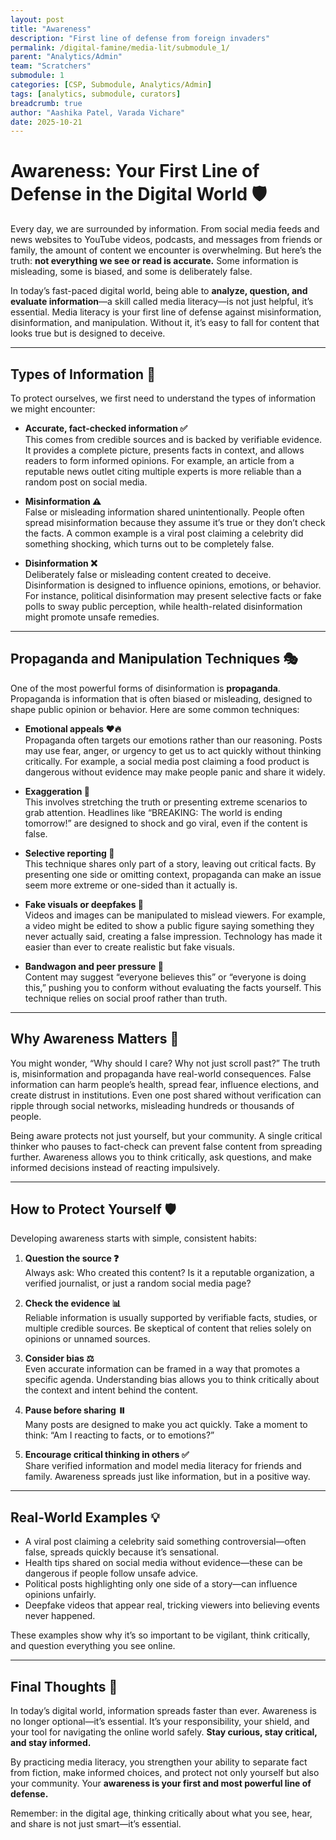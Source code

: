 ```yaml
---
layout: post
title: "Awareness"
description: "First line of defense from foreign invaders"
permalink: /digital-famine/media-lit/submodule_1/
parent: "Analytics/Admin"
team: "Scratchers"
submodule: 1
categories: [CSP, Submodule, Analytics/Admin]
tags: [analytics, submodule, curators]
breadcrumb: true
author: "Aashika Patel, Varada Vichare"
date: 2025-10-21
---
```


# Awareness: Your First Line of Defense in the Digital World 🛡️

Every day, we are surrounded by information. From social media feeds and news websites to YouTube videos, podcasts, and messages from friends or family, the amount of content we encounter is overwhelming. But here’s the truth: **not everything we see or read is accurate.** Some information is misleading, some is biased, and some is deliberately false.  

In today’s fast-paced digital world, being able to **analyze, question, and evaluate information**—a skill called media literacy—is not just helpful, it’s essential. Media literacy is your first line of defense against misinformation, disinformation, and manipulation. Without it, it’s easy to fall for content that looks true but is designed to deceive.  

---

## Types of Information 📰

To protect ourselves, we first need to understand the types of information we might encounter:

- **Accurate, fact-checked information ✅**  
  This comes from credible sources and is backed by verifiable evidence. It provides a complete picture, presents facts in context, and allows readers to form informed opinions. For example, an article from a reputable news outlet citing multiple experts is more reliable than a random post on social media.  

- **Misinformation ⚠️**  
  False or misleading information shared unintentionally. People often spread misinformation because they assume it’s true or they don’t check the facts. A common example is a viral post claiming a celebrity did something shocking, which turns out to be completely false.  

- **Disinformation ❌**  
  Deliberately false or misleading content created to deceive. Disinformation is designed to influence opinions, emotions, or behavior. For instance, political disinformation may present selective facts or fake polls to sway public perception, while health-related disinformation might promote unsafe remedies.  

---

## Propaganda and Manipulation Techniques 🎭

One of the most powerful forms of disinformation is **propaganda**. Propaganda is information that is often biased or misleading, designed to shape public opinion or behavior. Here are some common techniques:

- **Emotional appeals ❤️🔥**  
  Propaganda often targets our emotions rather than our reasoning. Posts may use fear, anger, or urgency to get us to act quickly without thinking critically. For example, a social media post claiming a food product is dangerous without evidence may make people panic and share it widely.  

- **Exaggeration 📢**  
  This involves stretching the truth or presenting extreme scenarios to grab attention. Headlines like “BREAKING: The world is ending tomorrow!” are designed to shock and go viral, even if the content is false.  

- **Selective reporting 🎯**  
  This technique shares only part of a story, leaving out critical facts. By presenting one side or omitting context, propaganda can make an issue seem more extreme or one-sided than it actually is.  

- **Fake visuals or deepfakes 🎥**  
  Videos and images can be manipulated to mislead viewers. For example, a video might be edited to show a public figure saying something they never actually said, creating a false impression. Technology has made it easier than ever to create realistic but fake visuals.  

- **Bandwagon and peer pressure 👫**  
  Content may suggest “everyone believes this” or “everyone is doing this,” pushing you to conform without evaluating the facts yourself. This technique relies on social proof rather than truth.  

---

## Why Awareness Matters 🤔

You might wonder, “Why should I care? Why not just scroll past?” The truth is, misinformation and propaganda have real-world consequences. False information can harm people’s health, spread fear, influence elections, and create distrust in institutions. Even one post shared without verification can ripple through social networks, misleading hundreds or thousands of people.  

Being aware protects not just yourself, but your community. A single critical thinker who pauses to fact-check can prevent false content from spreading further. Awareness allows you to think critically, ask questions, and make informed decisions instead of reacting impulsively.  

---

## How to Protect Yourself 🛡️

Developing awareness starts with simple, consistent habits:

1. **Question the source ❓**  
   Always ask: Who created this content? Is it a reputable organization, a verified journalist, or just a random social media page?  

2. **Check the evidence 📊**  
   Reliable information is usually supported by verifiable facts, studies, or multiple credible sources. Be skeptical of content that relies solely on opinions or unnamed sources.  

3. **Consider bias ⚖️**  
   Even accurate information can be framed in a way that promotes a specific agenda. Understanding bias allows you to think critically about the context and intent behind the content.  

4. **Pause before sharing ⏸️**  
   Many posts are designed to make you act quickly. Take a moment to think: “Am I reacting to facts, or to emotions?”  

5. **Encourage critical thinking in others ✅**  
   Share verified information and model media literacy for friends and family. Awareness spreads just like information, but in a positive way.  

---

## Real-World Examples 💡

- A viral post claiming a celebrity said something controversial—often false, spreads quickly because it’s sensational.  
- Health tips shared on social media without evidence—these can be dangerous if people follow unsafe advice.  
- Political posts highlighting only one side of a story—can influence opinions unfairly.  
- Deepfake videos that appear real, tricking viewers into believing events never happened.  

These examples show why it’s so important to be vigilant, think critically, and question everything you see online.  

---

## Final Thoughts 🌟

In today’s digital world, information spreads faster than ever. Awareness is no longer optional—it’s essential. It’s your responsibility, your shield, and your tool for navigating the online world safely. **Stay curious, stay critical, and stay informed.**  

By practicing media literacy, you strengthen your ability to separate fact from fiction, make informed choices, and protect not only yourself but also your community. Your **awareness is your first and most powerful line of defense.**  

Remember: in the digital age, thinking critically about what you see, hear, and share is not just smart—it’s essential.  
